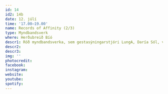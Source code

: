 ```yaml
---
id: 14
id2: 14b
date: 12. júlí
time: '17.00–19.00'
name: Records of Affinity (2/3)
type: Myndbandsverk
where: Herðubreið Bíó
descr1: Röð myndbandsverka, sem gestasýningarstjóri LungA, Daría Sól, verður í Herðubreið bíó, þar á meðal listaverk eftir listamennina Molly Soda, Remi Vesala og Jade Kallio, Camille Auer, Anna Knappe, Theresa Traore Dahlberg, Hugo Llanes, Salad Hilowle, Sepideh Rahaa, Virkam Pradhan, Miles Greenberg og Frederique Pisuisse.
descr2: 
descr3: 
img: ''
photocredit: 
facebook: 
instagram: 
website:
youtube:
spotify:
---
```

